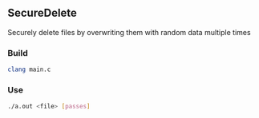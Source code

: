 ## SecureDelete
Securely delete files by overwriting them with random data multiple times
### Build
```bash
clang main.c
```
### Use
```bash
./a.out <file> [passes]
```
